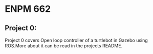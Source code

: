 # ENPM 662

## Project 0:

Project 0 covers Open loop controller of a turtlebot in Gazebo using ROS.More about it can be read in the projects README. 
